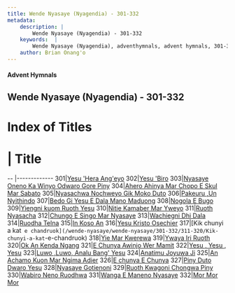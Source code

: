 ```yaml
---
title: Wende Nyasaye (Nyagendia) - 301-332
metadata:
    description: |
        Wende Nyasaye (Nyagendia) - 301-332
    keywords:  |
        Wende Nyasaye (Nyagendia), adventhymnals, advent hymnals, 301-332
    author: Brian Onang'o
---
```


#### Advent Hymnals
## Wende Nyasaye (Nyagendia) - 301-332

# Index of Titles
# | Title                        
-- |-------------
301|[Yesu 'Hera Ang'eyo](/wende-nyasaye/wende-nyasaye/301-332/301-310/Yesu-'Hera-Ang'eyo)
302|[Yesu 'Biro](/wende-nyasaye/wende-nyasaye/301-332/301-310/Yesu-'Biro)
303|[Nyasaye Oneno Ka Winyo Odwaro Gore Piny](/wende-nyasaye/wende-nyasaye/301-332/301-310/Nyasaye-Oneno-Ka-Winyo-Odwaro-Gore-Piny)
304|[Ahero Ahinya Mar Chopo E Skul Mar Sabato](/wende-nyasaye/wende-nyasaye/301-332/301-310/Ahero-Ahinya-Mar-Chopo-E-Skul-Mar-Sabato)
305|[Nyasachwa Nochweyo Gik Moko Duto](/wende-nyasaye/wende-nyasaye/301-332/301-310/Nyasachwa-Nochweyo-Gik-Moko-Duto)
306|[Pakeuru ,Un Nyithindo](/wende-nyasaye/wende-nyasaye/301-332/301-310/Pakeuru-,Un-Nyithindo)
307|[Bedo Gi Yesu E Dala Mano Maduong](/wende-nyasaye/wende-nyasaye/301-332/301-310/Bedo-Gi-Yesu-E-Dala-Mano-Maduong)
308|[Nogola E Bugo](/wende-nyasaye/wende-nyasaye/301-332/301-310/Nogola-E-Bugo)
309|[Yiengni kuom Ruoth Yesu](/wende-nyasaye/wende-nyasaye/301-332/301-310/Yiengni-kuom-Ruoth-Yesu)
310|[Nitie Kamaber Mar Yweyo](/wende-nyasaye/wende-nyasaye/301-332/301-310/Nitie-Kamaber-Mar-Yweyo)
311|[Ruoth Nyasacha](/wende-nyasaye/wende-nyasaye/301-332/311-320/Ruoth-Nyasacha)
312|[Chungo E Singo Mar Nyasaye](/wende-nyasaye/wende-nyasaye/301-332/311-320/Chungo-E-Singo-Mar-Nyasaye)
313|[Wachiegni Dhi Dala](/wende-nyasaye/wende-nyasaye/301-332/311-320/Wachiegni-Dhi-Dala)
314|[Ruodha Telna](/wende-nyasaye/wende-nyasaye/301-332/311-320/Ruodha-Telna)
315|[In Koso An](/wende-nyasaye/wende-nyasaye/301-332/311-320/In-Koso-An)
316|[Yesu Kristo Osechier](/wende-nyasaye/wende-nyasaye/301-332/311-320/Yesu-Kristo-Osechier)
317|[Kik chunyi a kat` e chandruok](/wende-nyasaye/wende-nyasaye/301-332/311-320/Kik-chunyi-a-kat`-e-chandruok)
318|[Yie Mar Kwerewa](/wende-nyasaye/wende-nyasaye/301-332/311-320/Yie-Mar-Kwerewa)
319|[Ywaya Iri Ruoth](/wende-nyasaye/wende-nyasaye/301-332/311-320/Ywaya-Iri-Ruoth)
320|[Ok An Kenda Ngang](/wende-nyasaye/wende-nyasaye/301-332/311-320/Ok-An-Kenda-Ngang)
321|[E Chunya Awinjo Wer Mamit](/wende-nyasaye/wende-nyasaye/301-332/321-330/E-Chunya-Awinjo-Wer-Mamit)
322|[Yesu , Yesu , Yesu](/wende-nyasaye/wende-nyasaye/301-332/321-330/Yesu-,-Yesu-,-Yesu)
323|[Luwo ,Luwo, Analu Bang' Yesu](/wende-nyasaye/wende-nyasaye/301-332/321-330/Luwo-,Luwo,-Analu-Bang'-Yesu)
324|[Anatimu Joyuwa Ji](/wende-nyasaye/wende-nyasaye/301-332/321-330/Anatimu-Joyuwa-Ji)
325|[An Achamo Kuon Mar Ngima Adier](/wende-nyasaye/wende-nyasaye/301-332/321-330/An-Achamo-Kuon-Mar-Ngima-Adier)
326|[E chunya E Chunya](/wende-nyasaye/wende-nyasaye/301-332/321-330/E-chunya-E-Chunya)
327|[Piny Duto Dwaro Yesu](/wende-nyasaye/wende-nyasaye/301-332/321-330/Piny-Duto-Dwaro-Yesu)
328|[Nyasaye Gotienoni](/wende-nyasaye/wende-nyasaye/301-332/321-330/Nyasaye-Gotienoni)
329|[Ruoth Kwagoni Chongwa Piny](/wende-nyasaye/wende-nyasaye/301-332/321-330/Ruoth-Kwagoni-Chongwa-Piny)
330|[Wabiro Neno Ruodhwa](/wende-nyasaye/wende-nyasaye/301-332/321-330/Wabiro-Neno-Ruodhwa)
331|[Wanga E Maneno Nyasaye](/wende-nyasaye/wende-nyasaye/301-332/331-332/Wanga-E-Maneno-Nyasaye)
332|[Mor Mor Mor](/wende-nyasaye/wende-nyasaye/301-332/331-332/Mor-Mor-Mor)